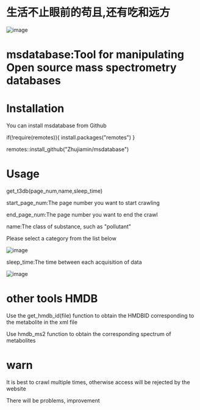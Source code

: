 #                   生活不止眼前的苟且,还有吃和远方

![image](https://user-images.githubusercontent.com/93595586/196358703-6e844094-03e0-44db-803a-5e039d6b761c.png)


# msdatabase:Tool for manipulating Open source mass spectrometry databases
# Installation
You can install msdatabase from Github

if(!require(remotes)){
install.packages("remotes")
}

remotes::install_github("Zhujiamin/msdatabase")

# Usage
get_t3db(page_num,name,sleep_time)

start_page_num:The page number you want to start crawling

end_page_num:The page number you want to end the crawl

name:The class of substance, such as "pollutant"

Please select a category from the list below

![image](https://user-images.githubusercontent.com/93595586/196375621-2c955dad-aa7a-463e-b4d9-9b87fed3e442.png)

sleep_time:The time between each acquisition of data

![image](https://user-images.githubusercontent.com/93595586/196357074-4fee4e08-b667-451f-9cb5-5b90cbc4cc04.png)

# other tools HMDB
Use the get_hmdb_id(file) function to obtain the HMDBID corresponding to the metabolite in the xml file

Use hmdb_ms2 function to obtain the corresponding spectrum of metabolites

# warn
It is best to crawl multiple times, otherwise access will be rejected by the website

There will be problems, improvement



